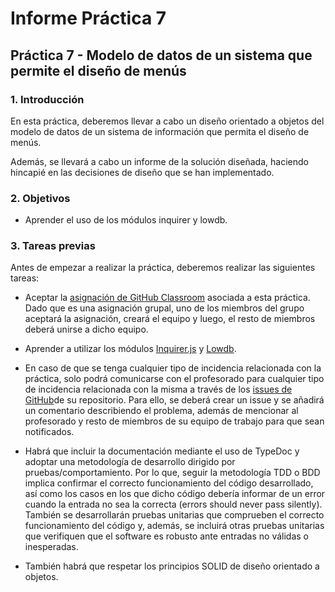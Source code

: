 # Informe Práctica 7

## Práctica 7 - Modelo de datos de un sistema que permite el diseño de menús

### 1. Introducción

En esta práctica, deberemos llevar a cabo un diseño orientado a objetos del modelo de datos de un sistema de información que permita el diseño de menús.

Además, se llevará a cabo un informe de la solución diseñada, haciendo hincapié en las decisiones de diseño que se han implementado.

### 2. Objetivos

- Aprender el uso de los módulos inquirer y lowdb.

### 3. Tareas previas

Antes de empezar a realizar la práctica, deberemos realizar las siguientes tareas: 

- Aceptar la [asignación de GitHub Classroom](https://classroom.github.com/group-assignment-invitations/ce722282af9e7f73430f242c78d00a28/status) asociada a esta práctica. Dado que es una asignación grupal, uno de los miembros del grupo aceptará la asignación, creará el equipo y luego, el resto de miembros deberá unirse a dicho equipo.

- Aprender a utilizar los módulos [Inquirer.js](https://www.npmjs.com/package/inquirer) y [Lowdb](https://www.npmjs.com/package/lowdb).

- En caso de que se tenga cualquier tipo de incidencia relacionada con la práctica, solo podrá comunicarse con el profesorado para cualquier tipo de incidencia relacionada con la misma a través de los [issues de GitHub](https://guides.github.com/features/issues/)de su repositorio. Para ello, se deberá crear un issue y se añadirá un comentario describiendo el problema, además de mencionar al profesorado y resto de miembros de su equipo de trabajo para que sean notificados.

- Habrá que incluir la documentación mediante el uso de TypeDoc y adoptar una metodología de desarrollo dirigido por pruebas/comportamiento. Por lo que, seguir la metodología TDD o BDD implica confirmar el correcto funcionamiento del código desarrollado, así como los casos en los que dicho código debería informar de un error cuando la entrada no sea la correcta (errors should never pass silently). También se desarrollarán pruebas unitarias que comprueben el correcto funcionamiento del código y, además, se incluirá otras pruebas unitarias que verifiquen que el software es robusto ante entradas no válidas o inesperadas.

- También habrá que respetar los principios SOLID de diseño orientado a objetos.
